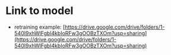 # Link to model

* retraining example:
[https://drive.google.com/drive/folders/1-540I9xhWlFgbl4kbIoRFw3gOOBzTXOm?usp=sharing](https://drive.google.com/drive/folders/1-540I9xhWlFgbl4kbIoRFw3gOOBzTXOm?usp=sharing)